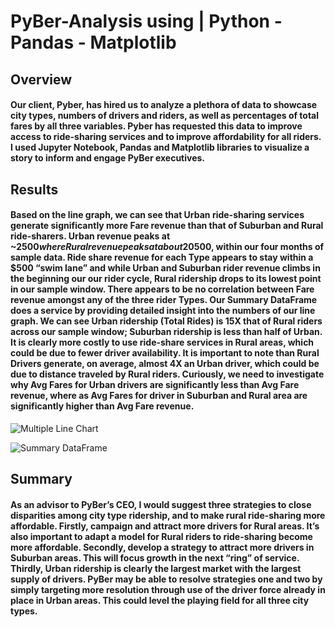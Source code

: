 # PyBer-Analysis using | Python - Pandas - Matplotlib

## Overview 
#### Our client, Pyber, has hired us to analyze a plethora of data to showcase city types, numbers of drivers and riders, as well as percentages of total fares by all three variables. Pyber has requested this data to improve access to ride-sharing services and to improve affordability for all riders. I used Jupyter Notebook, Pandas and Matplotlib libraries to visualize a story to inform and engage PyBer executives.

## Results
#### Based on the line graph, we can see that Urban ride-sharing services generate significantly more Fare revenue than that of Suburban and Rural ride-sharers. Urban revenue peaks at ~$2500 where Rural revenue peaks at about 20% of that, or ~$500, within our four months of sample data. Ride share revenue for each Type appears to stay within a $500 “swim lane” and while Urban and Suburban rider revenue climbs in the beginning our our rider cycle, Rural ridership drops to its lowest point in our sample window. There appears to be no correlation between Fare revenue amongst any of the three rider Types. Our Summary DataFrame does a service by providing detailed insight into the numbers of our line graph. We can see Urban ridership (Total Rides) is 15X that of Rural riders across our sample window; Suburban ridership is less than half of Urban. It is clearly more costly to use ride-share services in Rural areas, which could be due to fewer driver availability. It is important to note than Rural Drivers generate, on average, almost 4X an Urban driver, which could be due to distance traveled by Rural riders. Curiously, we need to investigate why Avg Fares for Urban drivers are significantly less than Avg Fare revenue, where as Avg Fares for driver in Suburban and Rural area are significantly higher than Avg Fare revenue.

![Multiple Line Chart](https://user-images.githubusercontent.com/90878939/138612267-66ba6dbc-821e-4fdc-8d0f-eb880af9123c.png)

![Summary DataFrame](https://user-images.githubusercontent.com/90878939/138612272-f8d6f85c-7bd8-4fc2-890f-10877b924cf9.png)

## Summary
#### As an advisor to PyBer’s CEO, I would suggest three strategies to close disparities among city type ridership, and to make rural ride-sharing more affordable. Firstly, campaign and attract more drivers for Rural areas. It’s also important to adapt a model for Rural riders to ride-sharing become more affordable. Secondly, develop a strategy to attract more drivers in Suburban areas. This will focus growth in the next “ring” of service. Thirdly, Urban ridership is clearly the largest market with the largest supply of drivers. PyBer may be able to resolve strategies one and two by simply targeting more resolution through use of the driver force already in place in Urban areas. This could level the playing field for all three city types.
